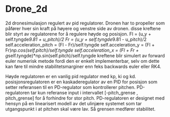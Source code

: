 # Drone_2d
2d dronesimulasjon regulert av pid regulatorer.
Dronen har to propeller som påfører hver sin kraft på høyere og venstre side av dronen. 
disse kreftene blir styrt av regulatorene for å regulere høyde og posisjon.
        Fl = (u_y + self.tyngde*9.81 + u_pitch)/2
        Fr = (u_y + self.tyngde*9.81 - u_pitch)/2
        self.acceleration_pitch = (Fl - Fr)/self.tyngde
        self.acceleration_y = (Fl + Fr)*np.cos(self.pitch)/self.tyngde
        self.acceleration_x = (Fl + Fr + g*self.tyngde)*np.sin(self.pitch)/self.tyngde
kreftene blir simulert av forward euler numerisk metode fordi den er enkelt implementerbar, selv om dette kan føre til mindre stabilitetsmarginer enn feks backwards euler eller RK4.

Høyde regulatoren er en vanlig pid regulator med kp, ki og kd.
posisjonsregulatoren er en kaskaderegulator av en PID for posisjon som setter referansen til en PD-regulator som kontrollerer pitchen.
PD-regulatoren tar kun referanse input i intervallet [-pitch_grense , pitch_grense] for å forhindre for stor pitch. 
PD-regulatoren er designet med hensyn på en linearisert modell av det ulinjære systemet som tar utgangspunkt i at pitchen skal være lav.
Så grensen medfører stabilitet.
